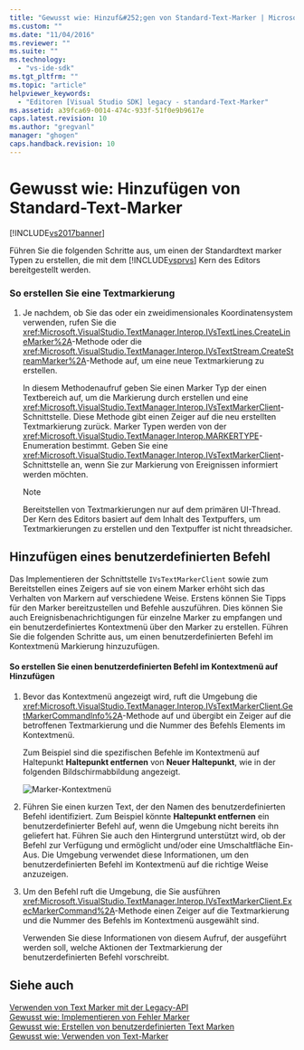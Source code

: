 ```yaml
---
title: "Gewusst wie: Hinzuf&#252;gen von Standard-Text-Marker | Microsoft Docs"
ms.custom: ""
ms.date: "11/04/2016"
ms.reviewer: ""
ms.suite: ""
ms.technology: 
  - "vs-ide-sdk"
ms.tgt_pltfrm: ""
ms.topic: "article"
helpviewer_keywords: 
  - "Editoren [Visual Studio SDK] legacy - standard-Text-Marker"
ms.assetid: a39fca69-0014-474c-933f-51f0e9b9617e
caps.latest.revision: 10
ms.author: "gregvanl"
manager: "ghogen"
caps.handback.revision: 10
---
```

# Gewusst wie: Hinzuf&#252;gen von Standard-Text-Marker
[!INCLUDE[vs2017banner](../code-quality/includes/vs2017banner.md)]

Führen Sie die folgenden Schritte aus, um einen der Standardtext marker Typen zu erstellen, die mit dem [!INCLUDE[vsprvs](../code-quality/includes/vsprvs_md.md)] Kern des Editors bereitgestellt werden.  
  
### So erstellen Sie eine Textmarkierung  
  
1.  Je nachdem, ob Sie das oder ein zweidimensionales Koordinatensystem verwenden, rufen Sie die <xref:Microsoft.VisualStudio.TextManager.Interop.IVsTextLines.CreateLineMarker%2A>\-Methode oder die <xref:Microsoft.VisualStudio.TextManager.Interop.IVsTextStream.CreateStreamMarker%2A>\-Methode auf, um eine neue Textmarkierung zu erstellen.  
  
     In diesem Methodenaufruf geben Sie einen Marker Typ der einen Textbereich auf, um die Markierung durch erstellen und eine <xref:Microsoft.VisualStudio.TextManager.Interop.IVsTextMarkerClient>\-Schnittstelle.  Diese Methode gibt einen Zeiger auf die neu erstellten Textmarkierung zurück.  Marker Typen werden von der <xref:Microsoft.VisualStudio.TextManager.Interop.MARKERTYPE>\-Enumeration bestimmt.  Geben Sie eine <xref:Microsoft.VisualStudio.TextManager.Interop.IVsTextMarkerClient>\-Schnittstelle an, wenn Sie zur Markierung von Ereignissen informiert werden möchten.  
  
    > [!NOTE]
    >  Bereitstellen von Textmarkierungen nur auf dem primären UI\-Thread.  Der Kern des Editors basiert auf dem Inhalt des Textpuffers, um Textmarkierungen zu erstellen und den Textpuffer ist nicht threadsicher.  
  
## Hinzufügen eines benutzerdefinierten Befehl  
 Das Implementieren der Schnittstelle `IVsTextMarkerClient` sowie zum Bereitstellen eines Zeigers auf sie von einem Marker erhöht sich das Verhalten von Markern auf verschiedene Weise.  Erstens können Sie Tipps für den Marker bereitzustellen und Befehle auszuführen.  Dies können Sie auch Ereignisbenachrichtigungen für einzelne Marker zu empfangen und ein benutzerdefiniertes Kontextmenü über den Marker zu erstellen.  Führen Sie die folgenden Schritte aus, um einen benutzerdefinierten Befehl im Kontextmenü Markierung hinzuzufügen.  
  
#### So erstellen Sie einen benutzerdefinierten Befehl im Kontextmenü auf Hinzufügen  
  
1.  Bevor das Kontextmenü angezeigt wird, ruft die Umgebung die <xref:Microsoft.VisualStudio.TextManager.Interop.IVsTextMarkerClient.GetMarkerCommandInfo%2A>\-Methode auf und übergibt ein Zeiger auf die betroffenen Textmarkierung und die Nummer des Befehls Elements im Kontextmenü.  
  
     Zum Beispiel sind die spezifischen Befehle im Kontextmenü auf Haltepunkt **Haltepunkt entfernen** von **Neuer Haltepunkt**, wie in der folgenden Bildschirmabbildung angezeigt.  
  
     ![Marker&#45;Kontextmenü](../extensibility/media/vsmarkercontextmenu.png "vsMarkercontextmenu")  
  
2.  Führen Sie einen kurzen Text, der den Namen des benutzerdefinierten Befehl identifiziert.  Zum Beispiel könnte **Haltepunkt entfernen** ein benutzerdefinierter Befehl auf, wenn die Umgebung nicht bereits ihn geliefert hat.  Führen Sie auch den Hintergrund unterstützt wird, ob der Befehl zur Verfügung und ermöglicht und\/oder eine Umschaltfläche Ein\-Aus.  Die Umgebung verwendet diese Informationen, um den benutzerdefinierten Befehl im Kontextmenü auf die richtige Weise anzuzeigen.  
  
3.  Um den Befehl ruft die Umgebung, die Sie ausführen <xref:Microsoft.VisualStudio.TextManager.Interop.IVsTextMarkerClient.ExecMarkerCommand%2A>\-Methode einen Zeiger auf die Textmarkierung und die Nummer des Befehls im Kontextmenü ausgewählt sind.  
  
     Verwenden Sie diese Informationen von diesem Aufruf, der ausgeführt werden soll, welche Aktionen der Textmarkierung der benutzerdefinierten Befehl vorschreibt.  
  
## Siehe auch  
 [Verwenden von Text Marker mit der Legacy\-API](../extensibility/using-text-markers-with-the-legacy-api.md)   
 [Gewusst wie: Implementieren von Fehler Marker](../extensibility/how-to-implement-error-markers.md)   
 [Gewusst wie: Erstellen von benutzerdefinierten Text Marken](../extensibility/how-to-create-custom-text-markers.md)   
 [Gewusst wie: Verwenden von Text\-Marker](../extensibility/how-to-use-text-markers.md)
